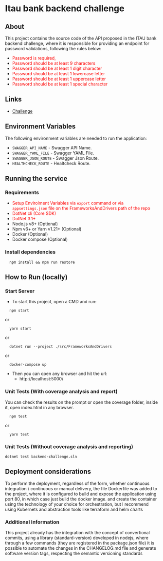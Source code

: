 # Itau bank backend challenge

## About

This project contains the source code of the API proposed in the ITAU bank backend challenge, where it is responsible for providing an endpoint for password validations, following the rules below:

* <span style="color:red"> Password is required,
* <span style="color:red"> Password should be at least 9 characters
* <span style="color:red"> Password should be at least 1 digit character
* <span style="color:red"> Password should be at least 1 lowercase letter
* <span style="color:red"> Password should be at least 1 uppercase letter
* <span style="color:red"> Password should be at least 1 special character

## Links
- [Challenge](https://github.com/itidigital/backend-challenge/blob/master/README.md)

## Environment Variables

The following environment variables are needed to run the application:

* `SWAGGER_API_NAME` - Swagger API Name.
* `SWAGGER_YAML_FILE` - Swagger YAML File.
* `SWAGGER_JSON_ROUTE` - Swagger Json Route.
* `HEALTHCHECK_ROUTE` - Healtcheck Route.


## Running the service


### Requirements

- <span style="color:red"> Setup Envirolment Variables via `export` command or via `appsettings.json` file on the FrameworksAndDrivers path of the repo
- <span style="color:red"> DotNet cli (Core SDK)
- <span style="color:red"> DotNet 3.1+
- Node.js v8+ (Optional)
- Npm v6+ or Yarn v1.21+ (Optional)
- Docker (Optional)
- Docker compose (Optional)

### Install dependencies
```
  npm install && npm run restore
```

## How to Run (locally)

### Start Server

- To start this project, open a CMD and run:


```
  npm start
```
or

```
  yarn start
```
or

```
  dotnet run --project ./src/FrameworksAndDrivers
```
or

```
  docker-compose up
```

- Then you can open any browser and hit the url:
  - http://localhost:5000/


### Unit Tests (With coverage analysis and report)
You can check the results on the prompt or open the coverage folder, inside it, open index.html in any browser.

```
  npm test
```
or

```
  yarn test
```

### Unit Tests (Without coverage analysis and reporting)
```
dotnet test backend-challenge.sln
```

## Deployment considerations
To perform the deployment, regardless of the form, whether continuous integration / continuous or manual delivery, the file Dockerfile was added to the project, where it is configured to build and expose the application using port 80, in which case just build the docker image. and create the container using the technology of your choice for orchestration, but I recommend using Kubernets and abstraction tools like terraform and helm charts

### Additional Information
This project already has the integration with the concept of convertional commits, using a library (standard-version) developed in nodejs, where through a few commands (they are registered in the package.json file) it is possible to automate the changes in the CHANGELOG.md file and generate software version tags, respecting the semantic versioning standards